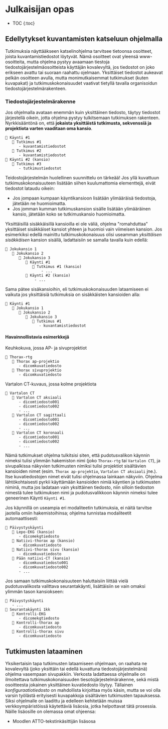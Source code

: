 <h1>Julkaisijan opas</h1>

* TOC
{:toc}

## Edellytykset kuvantamisten katseluun ohjelmalla

Tutkimuksia näyttääkseen katselinohjelma tarvitsee tietoonsa osoitteet, joista kuvantamistiedostot löytyvät. Nämä osoitteet ovat yleensä www-osoitteita, mutta ohjelma pystyy avaamaan tiestoja tiedostojärjestelmäosoitteista käyttäjän kovalevyltä, jos tiedostot on joko erikseen avattu tai suoraan raahattu ojelmaan. Yksittäiset tiedostot aukeavat pelkän osoitteen avulla, mutta monimutkaisemmat tutkimukset (kuten kuvapakat) ja tutkimuskokonaisuudet vaativat tietyllä tavalla organisoidun tiedostojärjestelmärakenteen.

### Tiedostojärjestelmärakenne

Jos ohjelmalla avataan enemmän kuin yksittäinen tiedosto, täytyy tiedostot järjestellä oikein, jotta ohjelma pystyy tulkitsemaan tutkimuksen rakenteen. Nyrkkisääntönä on, että **jokaista yksittäistä tutkimusta, sekvenssiä ja projektiota varten vaaditaan oma kansio**.
```
📁 Käynti #1
   📁 Tutkimus #1
      - kuvantamistiedostot
   📁 Tutkimus #2
      - kuvantamistiedostot
📁 Käynti #2 (kansio)
   📁 Tutkimus #3
      - tutkimustiedostot
```
Teidostojärjestelmän huolellinen suunnittelu on tärkeää! Jos yllä kuvattuun tutkimuskokonaisuuteen lisätään siihen kuulumattomia elementtejä, eivät tiedostot lataudu oikein:
- Jos jompaan kumpaan käyntikansioon lisätään ylimääräisä tiedostoja, jätetään ne huomioimatta.
- Jos jomman kumman tutkimuskansion sisälle lisätään ylimääräinen kansio, jätetään koko se tutkimuskansio huomioimatta.

Yksittäisillä sisäkkäisillä kansioilla ei ole väliä, ohjelma "romahduttaa" yksittäiset sisäkkäiset kansiot yhteen ja huomioi vain viimeisen kansion. Jos esimerkiksi edellä mainittu tutkimuskokonaisuus olisi useamman _yksittäisen sisäkkäisen_ kansion sisällä, ladattaisiin se samalla tavalla kuin edellä:
```
📁 Jokukansio 1
   📁 Jokukansio 2
      📁 Jokukansio 3
         📁 Käynti #1
            📁 Tutkimus #1 (kansio)
                - ...
         📁 Käynti #2 (kansio)
             - ...
```
Sama pätee sisäkansioihin, eli tutkimuskokonaisuuden lataamiseen ei vaikuta jos yksittäisiä tutkimuksia on sisäkkäisten kansioiden alla:
```
📁 Käynti #1
   📁 Jokukansio 1
      📁 Jokukansio 2
         📁 Jokukansio 3
            📁 Tutkimus #1
               - kuvantamistiedostot
```

#### Havainnollistavia esimerkkejä

Keuhkokuva, jossa AP- ja sivuprojektiot
```
📁 Thorax-rtg
   📁 Thorax ap-projektio
      - dicomkuvatiedosto
   📁 Thorax sivuprojektio
      - dicomkuvatiedosto
```
Vartalon CT-kuvaus, jossa kolme projektiota
```
📁 Vartalon CT
   📁 Vartalon CT aksiaali
      - dicomtiedosto001
      - dicomtiedosto002
      - ...
   📁 Vartalon CT sagittaali
      - dicomtiedosto001
      - dicomtiedosto002
      - ...
   📁 Vartalon CT koronaali
      - dicomtiedosto001
      - dicomtiedosto002
      - ...
```
Nämä tutkimukset ohjelma tulkitsisi siten, että pudotusvalikon käynnin nimeksi tulisi ylimmän hakemiston nimi (joko `Thorax-rtg` tai `Vartalon CT`), ja sivupalkissa näkyvien tutkimusten nimiksi tulisi projektiot sisältävien kansioiden nimet (esim. `Thorax ap-projektio`, `Vartalon CT aksiaali` jne.). Itse kuvatiedostojen nimet eivät tulisi ohjelmassa lainkaan näkyviin. Ohjelma lähtökohtaisesti pyrkii käyttämään kansioiden nimiä käyntien ja tutkimusten niminä, mutta jos ladataan vain yksittäinen tiedosto, niin silloin tiedoston nimestä tulee tutkimuksen nimi ja pudotusvalikkoon käynnin nimeksi tulee geneerinen Käynti `Käynti #1`.

Jos käynnillä on useampia eri modaliteetin tutkimuksia, ei näitä tarvitse jaotella omiin hakemistoihinsa; ohjelma tunnistaa modaliteetit automaattisesti:
```
📁 Päivystyskäynti
   📁 Lepo-EKG (kansio)
      - dicomekgtiedosto
   📁 Natiivi-thorax ap (kansio)
      - dicomkuvatiedosto
   📁 Natiivi-thorax sivu (kansio)
      - dicomkuvatiedosto
   📁 Pään natiivi-CT (kansio)
      - dicomkuvatiedosto001
      - dicomkuvatiedosto002
      - ...
```
Jos samaan tutkimuskokonaisuuteen haluttaisiin liittää vielä pudotusvalikosta valittava seurantakäynti, lisättäisiin se vain omaksi ylimmän tason kansiokseen:
```
📁 Päivystyskäynti
   - ...
📁 Seurantakäynti 1kk
   📁 Kontrolli-EKG
      - dicomekgtiedosto
   📁 Kontrolli-thorax ap
      - dicomkuvatiedosto
   📁 Kontrolli-thorax sivu
      - dicomkuvatiedosto
```

## Tutkimusten lataaminen

Yksikertaisin tapa tutkimusten lataamiseen ohjelmaan, on raahata ne kovalevyltä (joko yksittäin tai edellä kuvattuna tiedostojärjestelmänä) ohjelma vasempaan sivupakkiin. Verkosta ladattaessa ohjelmalle on ilmoitettava tutkimuskokonaisuuden tiesotojärjestelmärakenne, sekä mistä osoitteesta jokainen yksittäinen kuvatiedosto löytyy. Tällainen _konfiguraatiotiedosto_ on mahdollista kirjoittaa myös käsin, mutta se voi olla varsin työlästä erityisesti kuvapakkoja sisältävien tutkimusten tapauksessa. Siksi ohjelmalle on laadittu ja edelleen kehitetään muissa verkkoympäristöissä käytettäviä lisäosia, jotka helpottavat tätä prosessia. Näille lisäosille on olemassa omat ohjeensa:
- Moodlen ATTO-tekstinkäsittijän lisäsosa
